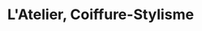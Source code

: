 ---
title: "L'Atelier, Coiffure-Stylisme"
url: /quebec/latelier-coiffure-stylisme/
shop: Friseur
---